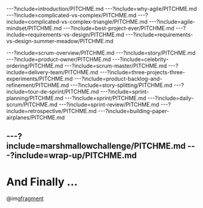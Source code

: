 ---?include=introduction/PITCHME.md
---?include=why-agile/PITCHME.md
---?include=complicated-vs-complex/PITCHME.md
---?include=complicated-vs-complex-triangle/PITCHME.md
---?include=agile-mindset/PITCHME.md
---?include=best-project-ever/PITCHME.md
---?include=requirements-vs-design/PITCHME.md
---?include=requirements-vs-design-summer-meadow/PITCHME.md

---?include=scrum-overview/PITCHME.md
---?include=story/PITCHME.md
---?include=product-owner/PITCHME.md
---?include=celebrity-ordering/PITCHME.md
---?include=scrum-master/PITCHME.md
---?include=delivery-team/PITCHME.md
---?include=three-projects-three-experiments/PITCHME.md
---?include=product-backlog-and-refinement/PITCHME.md
---?include=story-splitting/PITCHME.md
---?include=tour-de-sprint/PITCHME.md
---?include=sprint-planning/PITCHME.md
---?include=sprint/PITCHME.md
---?include=daily-scrum/PITCHME.md
---?include=sprint-review/PITCHME.md
---?include=retrospective/PITCHME.md
---?include=building-paper-airplanes/PITCHME.md

---?include=marshmallowchallenge/PITCHME.md
---?include=wrap-up/PITCHME.md
---
# And Finally ...
@img[fragment](assets/img/thank-you.jpg)
